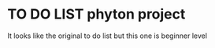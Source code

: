 # TO DO LIST phyton project
 It  looks like the original to do list but this one is beginner level 
